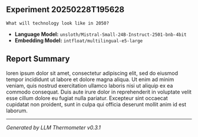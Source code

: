 ## Experiment 20250228T195628

```
What will technology look like in 2050?
```

- **Language Model:** `unsloth/Mistral-Small-24B-Instruct-2501-bnb-4bit`
- **Embedding Model:** `intfloat/multilingual-e5-large`

## Report Summary

loren ipsum dolor sit amet, consectetur adipiscing elit, sed do eiusmod tempor incididunt ut labore et dolore magna aliqua. Ut enim ad minim veniam, quis nostrud exercitation ullamco laboris nisi ut aliquip ex ea commodo consequat. Duis aute irure dolor in reprehenderit in voluptate velit esse cillum dolore eu fugiat nulla pariatur. Excepteur sint occaecat cupidatat non proident, sunt in culpa qui officia deserunt mollit anim id est laborum.

---

*Generated by LLM Thermometer v0.3.1*
